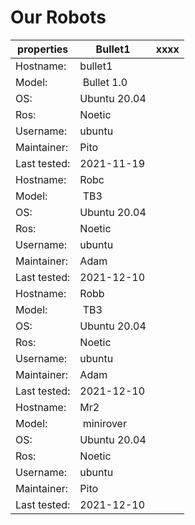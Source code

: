 # Our Robots

| properties | Bullet1 | xxxx |   
| -- | -- | -- |
| Hostname: | bullet1 |   |
| Model: | Bullet 1.0 |  |
| OS: | Ubuntu 20.04 |  |
| Ros: | Noetic |   |
| Username: | ubuntu |   |
| Maintainer: | Pito |  |
| Last tested: | 2021-11-19 |  |
| Hostname: | Robc |   |
| Model: | TB3 |  |
| OS: | Ubuntu 20.04 |  |
| Ros: | Noetic |   |
| Username: | ubuntu |   |
| Maintainer: | Adam |  |
| Last tested: | 2021-12-10 |  |
| Hostname: | Robb |   |
| Model: | TB3 |  |
| OS: | Ubuntu 20.04 |  |
| Ros: | Noetic |   |
| Username: | ubuntu |   |
| Maintainer: | Adam |  |
| Last tested: | 2021-12-10 |  |
| Hostname: | Mr2 |   |
| Model: | minirover |  |
| OS: | Ubuntu 20.04 |  |
| Ros: | Noetic |   |
| Username: | ubuntu |   |
| Maintainer: | Pito |  |
| Last tested: | 2021-12-10 |  |
